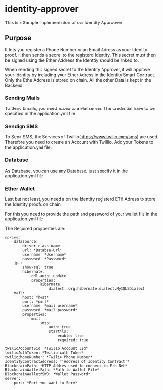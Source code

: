 # identity-approver

This is a Sample Implementation of our Identity Approover
## Purpose

It lets you register a Phone Number or an Email Adress as your Identity proof. It then sends a secret to the registerd Identity. 
This secret must then be signed using the Ether Address the Identtiy should be linked to.

When sending this signed secret to the Identity Approver, it will approve your Identity by including your Ether Adress in the Identity Smart Contract. Only the Ethe Address is stored on chain. All the other Data is kept in the Backend.

### Sending Mails

To Send Emails, you need acces to a Mailserver. The credential have to be specified in the application.yml file

### Sendign SMS

To Send SMS, the Services of Twillio(https://www.twilio.com/sms) are used. Therefore you need to create an Account with Twillio. Add your Tokens to the application.yml file.

### Database

As Database, you can use any Database, just specify it in the application.yml file

### Ether Wallet

Last but not least, you need a on the Identity registerd ETH Adress to store the Identity proofs on chain.

For this you need to provide the path and password of your wallet file in the application.yml file


The Required propperties are:
```
spring:
    datasource:
        driver-class-name: 
        url: *Databse-Url*
        username: *Username*
        password: *Password*
    jpa:
        show-sql: true
        hibernate:
            ddl-auto: update
            properties:
                hibernate:
                    dialect: org.hibernate.dialect.MySQL5Dialect
    mail:
        host: *host*
        port: *port*
        username: *mail username*
        password: *mail password*
        properties:
            mail:
                smtp:
                    auth: true
                    starttls:
                        enable: true
                        required: true

twilioAccountSid: *Twilio Account Sid*
twilioAuthToken: *Twilio Auth Token*
twiliophoneNumber: *Twilio Phone Number*
IdentityContractAddress: *'Address of Identity Contract'*
BlockchainPath: *HTTP Addres used to connect to Eth Net*
BlockchainWalletPath: *Path to Wallet File*
BlockchainWalletPSWD: *Wallet Password*
server:
    port: *Port you want to Serv*
```

